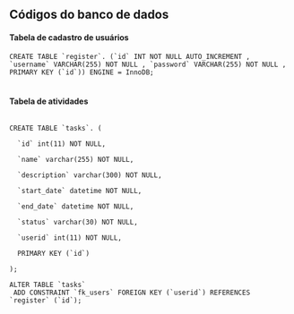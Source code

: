 
<h2>Códigos do banco de dados</h2>
<h4>Tabela de cadastro de usuários</h4>
<code>CREATE TABLE `register`. (`id` INT NOT NULL AUTO_INCREMENT , `username` VARCHAR(255) NOT NULL , `password` VARCHAR(255) NOT NULL , PRIMARY KEY (`id`)) ENGINE = InnoDB;</code> <br>

<br>
<h4>Tabela de atividades</h4>

<code>
CREATE TABLE `tasks`. ( <br>
  `id` int(11) NOT NULL, <br>
  `name` varchar(255) NOT NULL, <br>
  `description` varchar(300) NOT NULL, <br>
  `start_date` datetime NOT NULL, <br>
  `end_date` datetime NOT NULL, <br>
  `status` varchar(30) NOT NULL, <br>
  `userid` int(11) NOT NULL, <br>
  PRIMARY KEY (`id`)<br>
); </code><br>
<code>
ALTER TABLE `tasks`
 ADD CONSTRAINT `fk_users` FOREIGN KEY (`userid`) REFERENCES `register` (`id`); </code>
